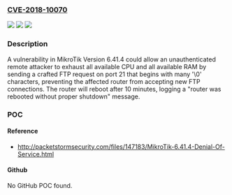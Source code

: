 ### [CVE-2018-10070](https://cve.mitre.org/cgi-bin/cvename.cgi?name=CVE-2018-10070)
![](https://img.shields.io/static/v1?label=Product&message=n%2Fa&color=blue)
![](https://img.shields.io/static/v1?label=Version&message=n%2Fa&color=blue)
![](https://img.shields.io/static/v1?label=Vulnerability&message=n%2Fa&color=brighgreen)

### Description

A vulnerability in MikroTik Version 6.41.4 could allow an unauthenticated remote attacker to exhaust all available CPU and all available RAM by sending a crafted FTP request on port 21 that begins with many '\0' characters, preventing the affected router from accepting new FTP connections. The router will reboot after 10 minutes, logging a "router was rebooted without proper shutdown" message.

### POC

#### Reference
- http://packetstormsecurity.com/files/147183/MikroTik-6.41.4-Denial-Of-Service.html

#### Github
No GitHub POC found.

